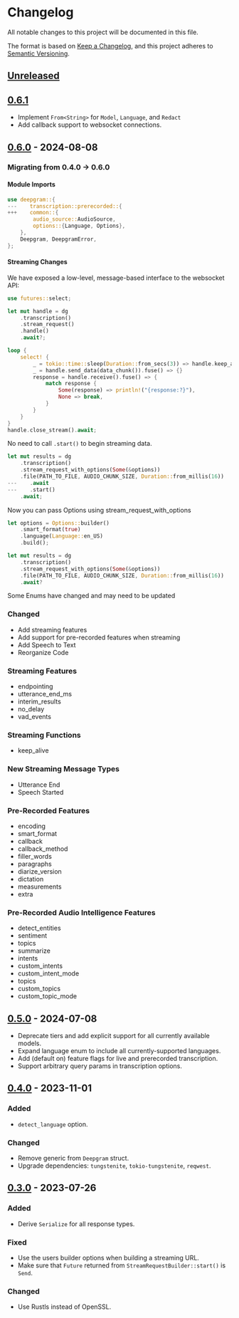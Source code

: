 # Changelog
All notable changes to this project will be documented in this file.

The format is based on [Keep a Changelog](https://keepachangelog.com/en/1.0.0/),
and this project adheres to [Semantic Versioning](https://semver.org/spec/v2.0.0.html).

## [Unreleased](https://github.com/deepgram-devs/deepgram-rust-sdk/compare/0.6.1...HEAD)

## [0.6.1](https://github.com/deepgram-devs/deepgram-rust-sdk/compare/0.6.0...0.6.1)

- Implement `From<String>` for `Model`, `Language`, and `Redact`
- Add callback support to websocket connections.

## [0.6.0](https://github.com/deepgram-devs/deepgram-rust-sdk/compare/0.5.0...0.6.0) - 2024-08-08

### Migrating from 0.4.0 -> 0.6.0

#### Module Imports

```rust
use deepgram::{
---    transcription::prerecorded::{
+++    common::{
        audio_source::AudioSource,
        options::{Language, Options},
    },
    Deepgram, DeepgramError,
};
```

#### Streaming Changes

We have exposed a low-level, message-based interface to the websocket API:

```rust
use futures::select;

let mut handle = dg
    .transcription()
    .stream_request()
    .handle()
    .await?;

loop {
    select! {
        _ = tokio::time::sleep(Duration::from_secs(3)) => handle.keep_alive().await,
        _ = handle.send_data(data_chunk()).fuse() => {}
        response = handle.receive().fuse() => {
            match response {
                Some(response) => println!("{response:?}"),
                None => break,
            }
        }
    }
}
handle.close_stream().await;
```

No need to call `.start()` to begin streaming data.

```rust
let mut results = dg
    .transcription()
    .stream_request_with_options(Some(&options))
    .file(PATH_TO_FILE, AUDIO_CHUNK_SIZE, Duration::from_millis(16))
---    .await
---    .start()
    .await;
```

Now you can pass Options using stream_request_with_options

```rust
let options = Options::builder()
    .smart_format(true)
    .language(Language::en_US)
    .build();

let mut results = dg
    .transcription()
    .stream_request_with_options(Some(&options))
    .file(PATH_TO_FILE, AUDIO_CHUNK_SIZE, Duration::from_millis(16))
    .await?
```

Some Enums have changed and may need to be updated

### Changed

- Add streaming features
- Add support for pre-recorded features when streaming
- Add Speech to Text
- Reorganize Code


### Streaming Features
- endpointing
- utterance_end_ms
- interim_results
- no_delay
- vad_events

### Streaming Functions
- keep_alive

### New Streaming Message Types
- Utterance End
- Speech Started

### Pre-Recorded Features
- encoding
- smart_format
- callback
- callback_method
- filler_words
- paragraphs
- diarize_version
- dictation
- measurements
- extra

### Pre-Recorded Audio Intelligence Features
- detect_entities
- sentiment
- topics
- summarize
- intents
- custom_intents
- custom_intent_mode
- topics
- custom_topics
- custom_topic_mode

## [0.5.0](https://github.com/deepgram-devs/deepgram-rust-sdk/compare/0.4.0...0.5.0) - 2024-07-08

- Deprecate tiers and add explicit support for all currently available models.
- Expand language enum to include all currently-supported languages.
- Add (default on) feature flags for live and prerecorded transcription.
- Support arbitrary query params in transcription options.

## [0.4.0](https://github.com/deepgram-devs/deepgram-rust-sdk/compare/0.3.0...0.4.0) - 2023-11-01

### Added
- `detect_language` option.

### Changed
- Remove generic from `Deepgram` struct.
- Upgrade dependencies: `tungstenite`, `tokio-tungstenite`, `reqwest`.

## [0.3.0](https://github.com/deepgram-devs/deepgram-rust-sdk/compare/0.2.1...0.3.0) - 2023-07-26

### Added
- Derive `Serialize` for all response types.

### Fixed
- Use the users builder options when building a streaming URL.
- Make sure that `Future` returned from `StreamRequestBuilder::start()` is `Send`.

### Changed
- Use Rustls instead of OpenSSL.

